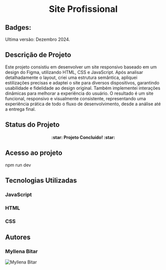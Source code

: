 <h1 align="center">Site Profissional</h1>

<h2>Badges:</h2>
Ultima versão: Dezembro 2024.

<h2>Descrição de Projeto</h2>
Este projeto consistiu em desenvolver um site responsivo baseado em um design do Figma, utilizando HTML, CSS e JavaScript. Após analisar detalhadamente o layout, criei uma estrutura semântica, apliquei estilizações precisas e adaptei o site para diversos dispositivos, garantindo usabilidade e fidelidade ao design original. Também implementei interações dinâmicas para melhorar a experiência do usuário. O resultado é um site funcional, responsivo e visualmente consistente, representando uma experiência prática de todo o fluxo de desenvolvimento, desde a análise até a entrega final.
<h2>Status do Projeto</h2><h4 align="center">:star: Projeto Concluído! :star:</h4>

<h2>Acesso ao projeto</h2>
npm run dev

<h2> Tecnologias Utilizadas</h2>

<h3> JavaScript</h3>
<h3> HTML</h3>
<h3> CSS</h3>

<H2>Autores</H2>
<h3>Myllena Bitar</h3>
<img src="https://avatars.githubusercontent.com/u/111917539?v=4" alt="Myllena Bitar">
